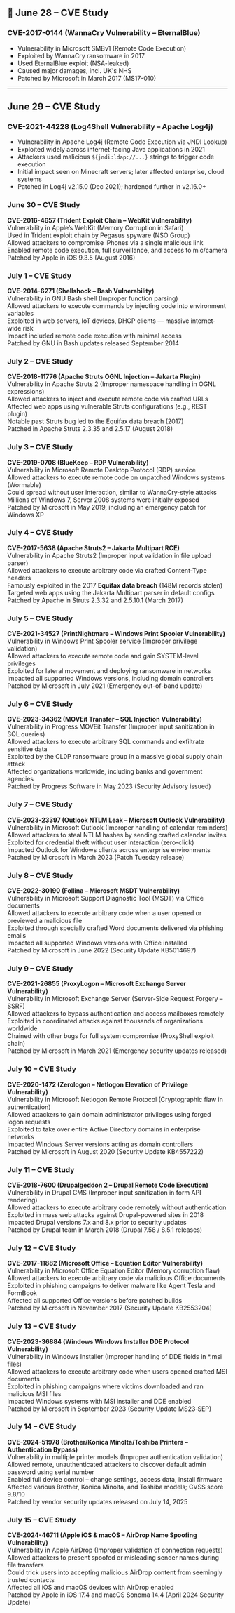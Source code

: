 ## 📅 June 28 – CVE Study

### CVE-2017-0144 (WannaCry Vulnerability – EternalBlue)
- Vulnerability in Microsoft SMBv1 (Remote Code Execution)
- Exploited by WannaCry ransomware in 2017
- Used EternalBlue exploit (NSA-leaked)
- Caused major damages, incl. UK's NHS
- Patched by Microsoft in March 2017 (MS17-010)

---

## June 29 – CVE Study  

### CVE-2021-44228 (Log4Shell Vulnerability – Apache Log4j)
- Vulnerability in Apache Log4j (Remote Code Execution via JNDI Lookup)  
- Exploited widely across internet-facing Java applications in 2021  
- Attackers used malicious `${jndi:ldap://...}` strings to trigger code execution  
- Initial impact seen on Minecraft servers; later affected enterprise, cloud systems  
- Patched in Log4j v2.15.0 (Dec 2021); hardened further in v2.16.0+


### June 30 – CVE Study  
**CVE-2016-4657 (Trident Exploit Chain – WebKit Vulnerability)**  
Vulnerability in Apple’s WebKit (Memory Corruption in Safari)  
Used in Trident exploit chain by Pegasus spyware (NSO Group)  
Allowed attackers to compromise iPhones via a single malicious link  
Enabled remote code execution, full surveillance, and access to mic/camera  
Patched by Apple in iOS 9.3.5 (August 2016)


### July 1 – CVE Study  
**CVE-2014-6271 (Shellshock – Bash Vulnerability)**  
Vulnerability in GNU Bash shell (Improper function parsing)  
Allowed attackers to execute commands by injecting code into environment variables  
Exploited in web servers, IoT devices, DHCP clients — massive internet-wide risk  
Impact included remote code execution with minimal access  
Patched by GNU in Bash updates released September 2014


### July 2 – CVE Study  
**CVE-2018-11776 (Apache Struts OGNL Injection – Jakarta Plugin)**  
Vulnerability in Apache Struts 2 (Improper namespace handling in OGNL expressions)  
Allowed attackers to inject and execute remote code via crafted URLs  
Affected web apps using vulnerable Struts configurations (e.g., REST plugin)  
Notable past Struts bug led to the Equifax data breach (2017)  
Patched in Apache Struts 2.3.35 and 2.5.17 (August 2018)


### July 3 – CVE Study  
**CVE-2019-0708 (BlueKeep – RDP Vulnerability)**  
Vulnerability in Microsoft Remote Desktop Protocol (RDP) service  
Allowed attackers to execute remote code on unpatched Windows systems (Wormable)  
Could spread without user interaction, similar to WannaCry-style attacks  
Millions of Windows 7, Server 2008 systems were initially exposed  
Patched by Microsoft in May 2019, including an emergency patch for Windows XP

### July 4 – CVE Study  
**CVE-2017-5638 (Apache Struts2 – Jakarta Multipart RCE)**  
Vulnerability in Apache Struts2 (Improper input validation in file upload parser)  
Allowed attackers to execute arbitrary code via crafted Content-Type headers  
Famously exploited in the 2017 **Equifax data breach** (148M records stolen)  
Targeted web apps using the Jakarta Multipart parser in default configs  
Patched by Apache in Struts 2.3.32 and 2.5.10.1 (March 2017)


### July 5 – CVE Study  
**CVE-2021-34527 (PrintNightmare – Windows Print Spooler Vulnerability)**  
Vulnerability in Windows Print Spooler service (Improper privilege validation)  
Allowed attackers to execute remote code and gain SYSTEM-level privileges  
Exploited for lateral movement and deploying ransomware in networks  
Impacted all supported Windows versions, including domain controllers  
Patched by Microsoft in July 2021 (Emergency out-of-band update)


### July 6 – CVE Study  
**CVE-2023-34362 (MOVEit Transfer – SQL Injection Vulnerability)**  
Vulnerability in Progress MOVEit Transfer (Improper input sanitization in SQL queries)  
Allowed attackers to execute arbitrary SQL commands and exfiltrate sensitive data  
Exploited by the CL0P ransomware group in a massive global supply chain attack  
Affected organizations worldwide, including banks and government agencies  
Patched by Progress Software in May 2023 (Security Advisory issued)

### July 7 – CVE Study  
**CVE-2023-23397 (Outlook NTLM Leak – Microsoft Outlook Vulnerability)**  
Vulnerability in Microsoft Outlook (Improper handling of calendar reminders)  
Allowed attackers to steal NTLM hashes by sending crafted calendar invites  
Exploited for credential theft without user interaction (zero-click)  
Impacted Outlook for Windows clients across enterprise environments  
Patched by Microsoft in March 2023 (Patch Tuesday release)

### July 8 – CVE Study  
**CVE-2022-30190 (Follina – Microsoft MSDT Vulnerability)**  
Vulnerability in Microsoft Support Diagnostic Tool (MSDT) via Office documents  
Allowed attackers to execute arbitrary code when a user opened or previewed a malicious file  
Exploited through specially crafted Word documents delivered via phishing emails  
Impacted all supported Windows versions with Office installed  
Patched by Microsoft in June 2022 (Security Update KB5014697)

### July 9 – CVE Study  
**CVE-2021-26855 (ProxyLogon – Microsoft Exchange Server Vulnerability)**  
Vulnerability in Microsoft Exchange Server (Server-Side Request Forgery – SSRF)  
Allowed attackers to bypass authentication and access mailboxes remotely  
Exploited in coordinated attacks against thousands of organizations worldwide  
Chained with other bugs for full system compromise (ProxyShell exploit chain)  
Patched by Microsoft in March 2021 (Emergency security updates released)

### July 10 – CVE Study  
**CVE-2020-1472 (Zerologon – Netlogon Elevation of Privilege Vulnerability)**  
Vulnerability in Microsoft Netlogon Remote Protocol (Cryptographic flaw in authentication)  
Allowed attackers to gain domain administrator privileges using forged logon requests  
Exploited to take over entire Active Directory domains in enterprise networks  
Impacted Windows Server versions acting as domain controllers  
Patched by Microsoft in August 2020 (Security Update KB4557222)

### July 11 – CVE Study  
**CVE-2018-7600 (Drupalgeddon 2 – Drupal Remote Code Execution)**  
Vulnerability in Drupal CMS (Improper input sanitization in form API rendering)  
Allowed attackers to execute arbitrary code remotely without authentication  
Exploited in mass web attacks against Drupal-powered sites in 2018  
Impacted Drupal versions 7.x and 8.x prior to security updates  
Patched by Drupal team in March 2018 (Drupal 7.58 / 8.5.1 releases)

### July 12 – CVE Study  
**CVE-2017-11882 (Microsoft Office – Equation Editor Vulnerability)**  
Vulnerability in Microsoft Office Equation Editor (Memory corruption flaw)  
Allowed attackers to execute arbitrary code via malicious Office documents  
Exploited in phishing campaigns to deliver malware like Agent Tesla and FormBook  
Affected all supported Office versions before patched builds  
Patched by Microsoft in November 2017 (Security Update KB2553204)


### July 13 – CVE Study  
**CVE-2023-36884 (Windows Windows Installer DDE Protocol Vulnerability)**  
Vulnerability in Windows Installer (Improper handling of DDE fields in *.msi files)  
Allowed attackers to execute arbitrary code when users opened crafted MSI documents  
Exploited in phishing campaigns where victims downloaded and ran malicious MSI files  
Impacted Windows systems with MSI installer and DDE enabled  
Patched by Microsoft in September 2023 (Security Update MS23‑SEP)


### July 14 – CVE Study  
**CVE-2024-51978 (Brother/Konica Minolta/Toshiba Printers – Authentication Bypass)**  
Vulnerability in multiple printer models (Improper authentication validation)  
Allowed remote, unauthenticated attackers to discover default admin password using serial number  
Enabled full device control – change settings, access data, install firmware  
Affected various Brother, Konica Minolta, and Toshiba models; CVSS score 9.8/10  
Patched by vendor security updates released on July 14, 2025


### July 15 – CVE Study  
**CVE-2024-46711 (Apple iOS & macOS – AirDrop Name Spoofing Vulnerability)**  
Vulnerability in Apple AirDrop (Improper validation of connection requests)  
Allowed attackers to present spoofed or misleading sender names during file transfers  
Could trick users into accepting malicious AirDrop content from seemingly trusted contacts  
Affected all iOS and macOS devices with AirDrop enabled  
Patched by Apple in iOS 17.4 and macOS Sonoma 14.4 (April 2024 Security Update)
